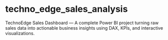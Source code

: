 # techno_edge_sales_analysis
TechnoEdge Sales Dashboard — A complete Power BI project turning raw sales data into actionable business insights using DAX, KPIs, and interactive visualizations.

